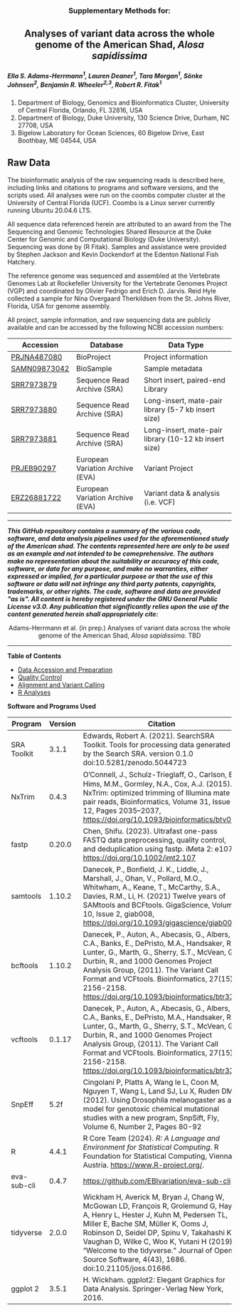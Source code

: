 <h3><p align="center">Supplementary Methods for:</p></h3>

<h2><p align="center">Analyses of variant data across the whole genome of the American Shad, <i>Alosa sapidissima</i></p></h2>

<I><h5>Ella S. Adams-Herrmann<sup>1</sup>, Lauren Deaner<sup>1</sup>, Tara Morgan<sup>1</sup>, Sönke Johnsen<sup>2</sup>,  Benjamin R. Wheeler<sup>2,3</sup>, Robert R. Fitak<sup>1</sup></h5></I>

1. Department of Biology, Genomics and Bioinformatics Cluster, University of Central Florida, Orlando, FL 32816, USA
2. Department of Biology, Duke University, 130 Science Drive, Durham, NC 27708, USA
3. Bigelow Laboratory for Ocean Sciences, 60 Bigelow Drive, East Boothbay, ME 04544, USA 

## **Raw Data**

The bioinformatic analysis of the raw sequencing reads is described here, including links and citations to programs and software versions, and the scripts used. All analyses were run on the coombs computer cluster at the University of Central Florida (UCF). Coombs is a Linux server currently running Ubuntu 20.04.6 LTS.

All sequence data referenced herein are attributed to an award from the The Sequencing and Genomic Technologies Shared Resource at the Duke Center for Genomic and Computational Biology (Duke University). Sequencing was done by (R Fitak). Samples and assistance were provided by Stephen Jackson and Kevin Dockendorf at the Edenton National Fish Hatchery.

The reference genome was sequenced and assembled at the Vertebrate Genomes Lab at Rockefeller University for the Vertebrate Genomes Project (VGP) and coordinated by Olivier Fedrigo and Erich D. Jarvis. Reid Hyle collected a sample for Nina Overgaard Therkildsen from the St. Johns River, Florida, USA for genome assembly.

All project, sample information, and raw sequencing data are publicly available and can be accessed by the following NCBI accession numbers:

| Accession | Database | Data Type |
| ------------- | ------------- | ---------- |
| [PRJNA487080](https://www.ncbi.nlm.nih.gov/bioproject/487080) | BioProject | Project information |
| [SAMN09873042](https://www.ncbi.nlm.nih.gov/biosample/SAMN09873042) | BioSample | Sample metadata |
| [SRR7973879](https://www.ncbi.nlm.nih.gov/sra/SRR7973879) | Sequence Read Archive (SRA) | Short insert, paired-end Library  |
| [SRR7973880](https://www.ncbi.nlm.nih.gov/sra/SRR7973880) | Sequence Read Archive (SRA) | Long-insert, mate-pair library (5-7 kb insert size)  |
| [SRR7973881](https://www.ncbi.nlm.nih.gov/sra/SRR7973881) | Sequence Read Archive (SRA) | Long-insert, mate-pair library (10-12 kb insert size)  |
| [PRJEB90297](https://www.ebi.ac.uk/eva/?eva-study=PRJEB90297) | European Variation Archive (EVA) | Variant Project |
| [ERZ26881722](https://www.ebi.ac.uk/eva/?eva-analyses=ERZ26881722) | European Variation Archive (EVA) | Variant data & analysis (i.e. VCF)  |

***
___This GitHub repository contains a summary of the various code, software, and data analysis pipelines used for the aforementioned study of the American shad. The contents represented here are only to be used as an example and not intended to be comeprehensive. The authors make no representation about the suitability or accuracy of this code, software, or data for any purpose, and make no warranties, either expressed or implied, for a particular purpose or that the use of this software or data will not infringe any third party patents, copyrights, trademarks, or other rights. The code, software and data are provided "as is". All content is hereby registered under the GNU General Public License v3.0. Any publication that significantly relies upon the use of the content generated herein shall appropriately cite:___

<p align="center">Adams-Herrmann et al. (in prep.) Analyses of variant data across the whole genome of the American Shad, <i>Alosa sapidissima</i>. TBD</p>

***

**Table of Contents**

- [Data Accession and Preparation](./Data%20Accession%20and%20Preparation.md)
- [Quality Control](./Quality%20Control.md)
- [Alignment and Variant Calling](./Alignment%20and%20Variant%20Calling.md)
- [R Analyses](./Rscripts.md)

**Software and Programs Used**

| Program | Version | Citation|
| --------  | ------ | --------|
|SRA Toolkit | 3.1.1 | Edwards, Robert A. (2021). SearchSRA Toolkit. Tools for processing data generated by the Search SRA. version 0.1.0 doi:10.5281/zenodo.5044723|
| NxTrim | 0.4.3 | O’Connell, J., Schulz-Trieglaﬀ, O., Carlson, E., Hims, M.M., Gormley, N.A., Cox, A.J. (2015). NxTrim: optimized trimming of Illumina mate pair reads, Bioinformatics, Volume 31, Issue 12, Pages 2035–2037, https://doi.org/10.1093/bioinformatics/btv057 |
| fastp | 0.20.0 | Chen, Shifu. (2023). Ultrafast one-pass FASTQ data preprocessing, quality control, and deduplication using fastp. iMeta 2: e107. https://doi.org/10.1002/imt2.107|
| samtools | 1.10.2 |  Danecek, P., Bonfield, J. K., Liddle, J., Marshall, J., Ohan, V., Pollard, M.O., Whitwham, A., Keane, T., McCarthy, S.A., Davies, R.M., Li, H. (2021) Twelve years of SAMtools and BCFtools. GigaScience, Volume 10, Issue 2, giab008, https://doi.org/10.1093/gigascience/giab008 |
| bcftools | 1.10.2 | Danecek, P., Auton, A., Abecasis, G., Albers, C.A., Banks, E., DePristo, M.A., Handsaker, R., Lunter, G., Marth, G., Sherry, S.T., McVean, G., Durbin, R., and 1000 Genomes Project Analysis Group, (2011). The Variant Call Format and VCFtools. Bioinformatics, 27(15), 2156-2158. https://doi.org/10.1093/bioinformatics/btr330 |
| vcftools | 0.1.17 | Danecek, P., Auton, A., Abecasis, G., Albers, C.A., Banks, E., DePristo, M.A., Handsaker, R., Lunter, G., Marth, G., Sherry, S.T., McVean, G., Durbin, R., and 1000 Genomes Project Analysis Group, (2011). The Variant Call Format and VCFtools. Bioinformatics, 27(15), 2156-2158. https://doi.org/10.1093/bioinformatics/btr330 |
| SnpEff | 5.2f | Cingolani P, Platts A, Wang le L, Coon M, Nguyen T, Wang L, Land SJ, Lu X, Ruden DM. (2012). Using Drosophila melanogaster as a model for genotoxic chemical mutational studies with a new program, SnpSift, Fly, Volume 6, Number 2, Pages 80-92|
| R | 4.4.1 |  R Core Team (2024). _R: A Language and Environment for Statistical Computing_. R Foundation for Statistical Computing, Vienna, Austria. <https://www.R-project.org/>.|
|eva-sub-cli | 0.4.7 | https://github.com/EBIvariation/eva-sub-cli |
| tidyverse | 2.0.0 | Wickham H, Averick M, Bryan J, Chang W, McGowan LD, François R, Grolemund G, Hayes A, Henry L, Hester J, Kuhn M, Pedersen TL, Miller E, Bache SM, Müller K, Ooms J, Robinson D, Seidel DP, Spinu V, Takahashi K, Vaughan D, Wilke C, Woo K, Yutani H (2019). “Welcome to the tidyverse.” Journal of Open Source Software, 4(43), 1686. doi:10.21105/joss.01686.|
|  ggplot 2 | 3.5.1 | H. Wickham. ggplot2: Elegant Graphics for Data Analysis. Springer-Verlag New York, 2016. |



